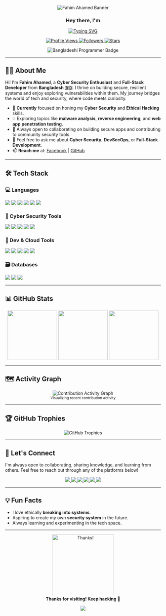 <!-- Profile Banner -->
<p align="center">
  <img 
    src="https://capsule-render.vercel.app/api?type=waving&color=0:ff0000,100:017e40&height=230&section=header&text=Fahim%20Ahamed&fontSize=45&fontColor=ffffff&fontAlignY=40&desc=Passionate%20Developer%20%7C%20Tech%20Explorer&descAlignY=60&descAlign=50" 
    alt="Fahim Ahamed Banner"
  />
</p>

<!-- Introduction -->
<div align="center">

  ### Hey there, I'm

  <a href="">
    <img 
      src="https://readme-typing-svg.herokuapp.com?color=%23ff0000&center=true&vCenter=true&width=500&lines=Fahim+Ahamed;Cybersecurity+%26+Reverse+Engineering;Learning+Every+Single+Day;Turning+Ideas+into+Reality" 
      alt="Typing SVG"
    />
  </a>

  <!-- Stats & Social -->
  <p>
    <a href="https://github.com/fahimahamed1">
      <img src="https://komarev.com/ghpvc/?username=fahimahamed1&label=Profile+Views&color=017e40&style=flat-square" alt="Profile Views" />
    </a>
    <a href="https://github.com/fahimahamed1?tab=followers">
      <img src="https://img.shields.io/github/followers/fahimahamed1?label=Followers&logo=github&style=flat-square&color=017e40" alt="Followers" />
    </a>
    <a href="https://github.com/fahimahamed1?tab=repositories">
      <img src="https://img.shields.io/github/stars/fahimahamed1?label=Stars&logo=github&style=flat-square&color=ff0000" alt="Stars" />
    </a>
  </p>

  <!-- Identity Badge -->
  <p>
    <img 
      src="https://img.shields.io/badge/I%20Am%20A%20BANGLADESHI-PROGRAMMER-green?colorA=%23ff0000&colorB=%23017e40&style=flat-square" 
      alt="Bangladeshi Programmer Badge"
    />
  </p>

  <!-- Welcome Section
  <div style="text-align: center; padding: 15px;">
    <h3 style="font-weight: 600; font-size: 20px; color: #017e40; margin-bottom: 8px;">
      Welcome to My GitHub
    </h3>
    <p style="font-size: 14px; color: #555; max-width: 450px; line-height: 1.5; margin: 0 auto 10px auto;">
      Building, learning, and sharing projects driven by technology and creativity.
    </p>
  </div> -->

</div>

---

## 👨‍💻 About Me
Hi! I'm **Fahim Ahamed**, a **Cyber Security Enthusiast** and **Full-Stack Developer** from **Bangladesh 🇧🇩**. I thrive on building secure, resilient systems and enjoy exploring vulnerabilities within them. My journey bridges the world of tech and security, where code meets curiosity.

- 🔭 **Currently** focused on honing my **Cyber Security** and **Ethical Hacking** skills.
- 💡 Exploring topics like **malware analysis**, **reverse engineering**, and **web app penetration testing**.
- 👯 Always open to collaborating on building secure apps and contributing to community security tools.
- 💬 Feel free to ask me about **Cyber Security**, **DevSecOps**, or **Full-Stack Development**.
- 📫 **Reach me** at: [Facebook](https://www.facebook.com/share/16SvQhdk3q/?mibextid=qi2Omg) | [GitHub](https://github.com/fahimahamed1)

---

## 🛠️ Tech Stack

### 💻 Languages
<div>
  <img src="https://img.shields.io/badge/Python-3670A0?style=flat&logo=python&logoColor=white" />
  <img src="https://img.shields.io/badge/JavaScript-F7DF1E?style=flat&logo=javascript&logoColor=black" />
  <img src="https://img.shields.io/badge/C-00599C?style=flat&logo=c&logoColor=white" />
  <img src="https://img.shields.io/badge/C%2B%2B-004482?style=flat&logo=c%2B%2B&logoColor=white" />
  <img src="https://img.shields.io/badge/Java-red?style=flat&logo=java&logoColor=white" />
  <img src="https://img.shields.io/badge/TypeScript-blue?style=flat&logo=typescript&logoColor=white" />
</div>

### 🔐 Cyber Security Tools
<div>
  <img src="https://img.shields.io/badge/Wireshark-1679A7?style=flat&logo=wireshark&logoColor=white" />
  <img src="https://img.shields.io/badge/Burp%20Suite-FE5000?style=flat&logo=burp&logoColor=white" />
  <img src="https://img.shields.io/badge/Metasploit-1C1C1C?style=flat&logo=metasploit&logoColor=white" />
  <img src="https://img.shields.io/badge/Kali%20Linux-557C94?style=flat&logo=kalilinux&logoColor=white" />
  <img src="https://img.shields.io/badge/Nmap-204080?style=flat&logo=nmap&logoColor=white" />
</div>

### 🧰 Dev & Cloud Tools
<div>
  <img src="https://img.shields.io/badge/Docker-2496ED?style=flat&logo=docker&logoColor=white" />
  <img src="https://img.shields.io/badge/Kubernetes-326CE5?style=flat&logo=kubernetes&logoColor=white" />
  <img src="https://img.shields.io/badge/AWS-FF9900?style=flat&logo=amazonaws&logoColor=white" />
  <img src="https://img.shields.io/badge/Node.js-339933?style=flat&logo=nodedotjs&logoColor=white" />
  <img src="https://img.shields.io/badge/React-20232a?style=flat&logo=react&logoColor=61DAFB" />
</div>

### 🗃️ Databases
<div>
  <img src="https://img.shields.io/badge/MongoDB-4EA94B?style=flat&logo=mongodb&logoColor=white" />
  <img src="https://img.shields.io/badge/PostgreSQL-316192?style=flat&logo=postgresql&logoColor=white" />
  <img src="https://img.shields.io/badge/MySQL-00758F?style=flat&logo=mysql&logoColor=white" />
</div>

---

## 📊 GitHub Stats
<div align="center">
  <img height="160px" src="https://github-readme-stats.vercel.app/api?username=fahimahamed1&show_icons=true&theme=radical" />
  <img height="160px" src="https://github-readme-streak-stats.herokuapp.com/?user=fahimahamed1&theme=radical" />
  <img height="160px" src="https://github-readme-stats.vercel.app/api/top-langs/?username=fahimahamed1&layout=compact&theme=radical" />
</div>

---

## 🗺️ Activity Graph
<div align="center">
  <img src="https://github-readme-activity-graph.vercel.app/graph?username=fahimahamed1&theme=github-compact&area=true&hide_border=true" alt="Contribution Activity Graph" />
  <br />
  <sub>Visualizing recent contribution activity</sub>
</div>

---

## 🏆 GitHub Trophies
<p align="center">
  <img src="https://gh-pyf.vercel.app/api?username=fahimahamed1&theme=gruvbox" alt="GitHub Trophies" />
</p>

---

## 🔗 Let's Connect
I'm always open to collaborating, sharing knowledge, and learning from others. Feel free to reach out through any of the platforms below!
<p align="center">
  <a href="https://github.com/fahimahamed1" target="_blank">
    <img src="https://img.shields.io/badge/GitHub-%23000000?style=for-the-badge&logo=github&logoColor=white" />
  </a>
  <a href="mailto:fahimahamed402@gmail.com" target="_blank">
    <img src="https://img.shields.io/badge/Email-%23D14836?style=for-the-badge&logo=gmail&logoColor=white" />
  </a>
  <a href="https://www.facebook.com/share/16SvQhdk3q/?mibextid=qi2Omg" target="_blank">
    <img src="https://img.shields.io/badge/Facebook-%231877F2?style=for-the-badge&logo=facebook&logoColor=white" />
  </a>
  <a href="https://m.me/fahimahamed24" target="_blank">
    <img src="https://img.shields.io/badge/Messenger-%230065FF?style=for-the-badge&logo=messenger&logoColor=white" />
  </a>
  <a href="https://x.com/fahimahamed_?t=exLoyowGANBXmtu-VbsXaA&s=09" target="_blank">
    <img src="https://img.shields.io/badge/X-%23000000?style=for-the-badge&logo=x&logoColor=white" />
  </a>
  <a href="https://www.instagram.com/fahimahamed_10/?utm_source=qr&igsh=NXNhZjlhdWphODNy" target="_blank">
    <img src="https://img.shields.io/badge/Instagram-%23E4405F?style=for-the-badge&logo=instagram&logoColor=white" />
  </a>
</p>

---

## 💡 Fun Facts
- I love ethically **breaking into systems**.  
- Aspiring to create my own **security system** in the future.  
- Always learning and experimenting in the tech space.

---

<p align="center">
  <img src="https://media.giphy.com/media/26BRv0ThflsHCqDrG/giphy.gif" width="200" alt="Thanks!" />
  <br>
  <b>Thanks for visiting! Keep hacking 🔐</b>
</p>

<p align="center">
  <img src="https://capsule-render.vercel.app/api?type=waving&color=0:017e40,100:ff0000&height=100&section=footer"/>
</p>
